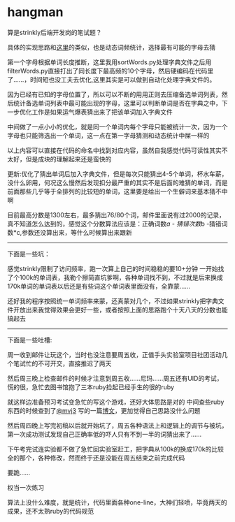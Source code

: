 # hangman

算是strinkly后端开发岗的笔试题？


具体的实现思路和[这里](https://ruby-china.org/topics/16256)的类似，也是动态词频统计，选择最有可能的字母去猜


第一个字母根据单词长度推断，这里我用sortWords.py处理字典文件之后用filterWords.py直接打出了同长度下最高频的10个字母，然后硬编码在代码里了……，时间短也没工夫去优化,这里其实是可以做到自动化处理字典文件的。

因为已经有已知的字母位置了，所以可以不断的用用正则去压缩备选单词列表，然后统计备选单词列表中最可能出现的字母，这里可以判断单词是否在字典之中，下一步优化工作是如果运气爆表猜出来了把该单词加入字典文件

中间做了一点小小的优化，就是同一个单词内每个字母只能被统计一次，因为一个字母也只能筛选出一个单词，这一点在第一字母猜测和动态统计中屎一样的

以上内容可以直接在代码的命名中找到对应内容，虽然自我感觉代码可读性其实不太好，但是成块的理解起来还是蛮快的

更新:优化了猜出单词后加入字典文件，但是每次只能猜出4-5个单词，杯水车薪，没什么卵用，何况这么慢然后发现扣分最严重的其实不是后面的难猜的单词，而是前面那些几乎等于全排列的比较短的单词，这里要是给出一个生僻词来基本猜不中啊

目前最高分数是1300左右，最多猜出76/80个词，邮件里面说有过2000的记录，真不知道怎么达到的，感觉这个分数算法应该是：正确词数*a - 猜错次数*b -猜错词数*c,参数还没算出来，等什么时候算出来跟新

-----------------
下面是一些坑：

感觉strinkly限制了访问频率，跑一次算上自己的时间稳稳的要10+分钟
一开始找了个100k的单词表，我勒个擦简直坑爹啊，各种单词找不到，不过就是后来换成170k单词的单词表以后还是有些词这个单词表里面没有，全靠蒙……

还好我的程序按照统一单词频率来蒙，还真蒙对几个，不过如果strinkly把字典文件开放出来我觉得效果会更好一些，或者按照上面的思路跑个十天八天的分数也能搞起去

--------------------
下面是一些吐槽:

周一收到邮件让玩这个，当时也没注意要周五收，正值手头实验室项目社团活动几个笔试忙的不可开交，直接推迟了两天

然后周三晚上检查邮件的时候才注意到周五收……尼玛……周五还有UID的考试，慌的很，急忙去图书馆抱了三本ruby捡起已经手生的很的ruby

就这样边准备预习考试变急忙的写这个游戏，还好大体思路是对的
中间查些ruby东西的时候查到了[@mvj3](https://github.com/mvj3/) 写的一篇[博文](https://ruby-china.org/topics/16256)，更加觉得自己思路没什么问题

然后周四晚上写完初稿以后就开始坑了，周五各种语法上和逻辑上的调节与被坑，
第一次成功测试发现自己正确率低的吓人只有不到一半的词猜出来了……

下午考完试连实验都不做了急忙回实验室赶工，把字典从100k的换成170k的比较全的那个，各种修改，然而终于还是没能在周五结束之前完成代码

要跪……

权当一次练习

算法上没什么难度，就是统计，代码里面各种one-line，大神们轻喷，毕竟两天的成果，还不太熟ruby的代码规范
